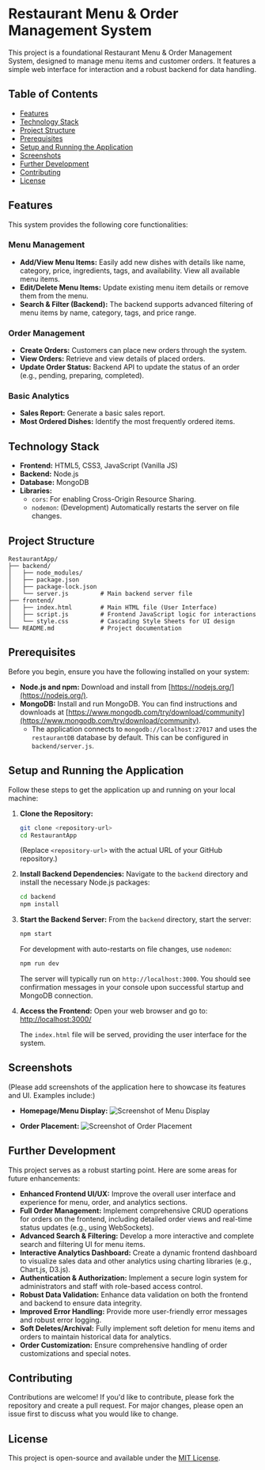# Restaurant Menu & Order Management System

This project is a foundational Restaurant Menu & Order Management System, designed to manage menu items and customer orders. It features a simple web interface for interaction and a robust backend for data handling.

## Table of Contents

- [Features](#features)
- [Technology Stack](#technology-stack)
- [Project Structure](#project-structure)
- [Prerequisites](#prerequisites)
- [Setup and Running the Application](#setup-and-running-the-application)
- [Screenshots](#screenshots)
- [Further Development](#further-development)
- [Contributing](#contributing)
- [License](#license)

## Features

This system provides the following core functionalities:

### Menu Management
- **Add/View Menu Items:** Easily add new dishes with details like name, category, price, ingredients, tags, and availability. View all available menu items.
- **Edit/Delete Menu Items:** Update existing menu item details or remove them from the menu.
- **Search & Filter (Backend):** The backend supports advanced filtering of menu items by name, category, tags, and price range.

### Order Management
- **Create Orders:** Customers can place new orders through the system.
- **View Orders:** Retrieve and view details of placed orders.
- **Update Order Status:** Backend API to update the status of an order (e.g., pending, preparing, completed).

### Basic Analytics
- **Sales Report:** Generate a basic sales report.
- **Most Ordered Dishes:** Identify the most frequently ordered items.

## Technology Stack

- **Frontend:** HTML5, CSS3, JavaScript (Vanilla JS)
- **Backend:** Node.js
- **Database:** MongoDB
- **Libraries:**
  - `cors`: For enabling Cross-Origin Resource Sharing.
  - `nodemon`: (Development) Automatically restarts the server on file changes.

## Project Structure

```
RestaurantApp/
├── backend/
│   ├── node_modules/ 
│   ├── package.json
│   ├── package-lock.json 
│   └── server.js         # Main backend server file
├── frontend/
│   ├── index.html        # Main HTML file (User Interface)
│   ├── script.js         # Frontend JavaScript logic for interactions
│   └── style.css         # Cascading Style Sheets for UI design
└── README.md             # Project documentation
```

## Prerequisites

Before you begin, ensure you have the following installed on your system:

- **Node.js and npm:** Download and install from [https://nodejs.org/](https://nodejs.org/).
- **MongoDB:** Install and run MongoDB. You can find instructions and downloads at [https://www.mongodb.com/try/download/community](https://www.mongodb.com/try/download/community).
  - The application connects to `mongodb://localhost:27017` and uses the `restaurantDB` database by default. This can be configured in `backend/server.js`.

## Setup and Running the Application

Follow these steps to get the application up and running on your local machine:

1.  **Clone the Repository:**
    ```bash
    git clone <repository-url>
    cd RestaurantApp
    ```
    (Replace `<repository-url>` with the actual URL of your GitHub repository.)

2.  **Install Backend Dependencies:**
    Navigate to the `backend` directory and install the necessary Node.js packages:
    ```bash
    cd backend
    npm install
    ```

3.  **Start the Backend Server:**
    From the `backend` directory, start the server:
    ```bash
    npm start
    ```
    For development with auto-restarts on file changes, use `nodemon`:
    ```bash
    npm run dev
    ```
    The server will typically run on `http://localhost:3000`. You should see confirmation messages in your console upon successful startup and MongoDB connection.

4.  **Access the Frontend:**
    Open your web browser and go to:
    [http://localhost:3000/](http://localhost:3000/)

    The `index.html` file will be served, providing the user interface for the system.

## Screenshots

(Please add screenshots of the application here to showcase its features and UI. Examples include:)

- **Homepage/Menu Display:**
  ![Screenshot of Menu Display](path/to/your/menu-screenshot.png)

- **Order Placement:**
  ![Screenshot of Order Placement](path/to/your/order-screenshot.png)



## Further Development

This project serves as a robust starting point. Here are some areas for future enhancements:

-   **Enhanced Frontend UI/UX:** Improve the overall user interface and experience for menu, order, and analytics sections.
-   **Full Order Management:** Implement comprehensive CRUD operations for orders on the frontend, including detailed order views and real-time status updates (e.g., using WebSockets).
-   **Advanced Search & Filtering:** Develop a more interactive and complete search and filtering UI for menu items.
-   **Interactive Analytics Dashboard:** Create a dynamic frontend dashboard to visualize sales data and other analytics using charting libraries (e.g., Chart.js, D3.js).
-   **Authentication & Authorization:** Implement a secure login system for administrators and staff with role-based access control.
-   **Robust Data Validation:** Enhance data validation on both the frontend and backend to ensure data integrity.
-   **Improved Error Handling:** Provide more user-friendly error messages and robust error logging.
-   **Soft Deletes/Archival:** Fully implement soft deletion for menu items and orders to maintain historical data for analytics.
-   **Order Customization:** Ensure comprehensive handling of order customizations and special notes.

## Contributing

Contributions are welcome! If you'd like to contribute, please fork the repository and create a pull request. For major changes, please open an issue first to discuss what you would like to change.

## License

This project is open-source and available under the [MIT License](LICENSE).
